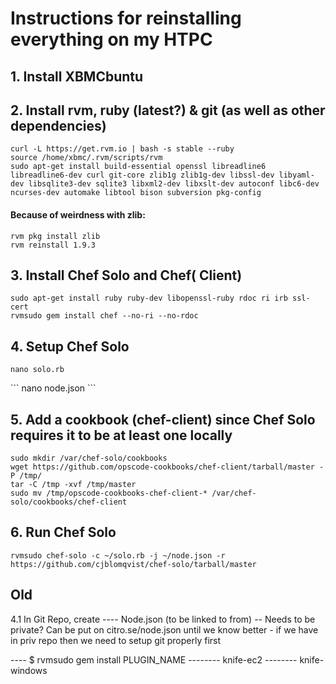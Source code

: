 Instructions for reinstalling everything on my HTPC
=========

## 1. Install XBMCbuntu

## 2. Install rvm, ruby (latest?) & git (as well as other dependencies)
```
curl -L https://get.rvm.io | bash -s stable --ruby
source /home/xbmc/.rvm/scripts/rvm
sudo apt-get install build-essential openssl libreadline6 libreadline6-dev curl git-core zlib1g zlib1g-dev libssl-dev libyaml-dev libsqlite3-dev sqlite3 libxml2-dev libxslt-dev autoconf libc6-dev ncurses-dev automake libtool bison subversion pkg-config
```

#### Because of weirdness with zlib:
```
rvm pkg install zlib
rvm reinstall 1.9.3
```

## 3. Install Chef Solo and Chef( Client)
```
sudo apt-get install ruby ruby-dev libopenssl-ruby rdoc ri irb ssl-cert
rvmsudo gem install chef --no-ri --no-rdoc
```

## 4. Setup Chef Solo 
```
nano solo.rb
```
<Insert data from git repo>
```
nano node.json
```
<Insert data from git repo>

## 5. Add a cookbook (chef-client) since Chef Solo requires it to be at least one locally
```
sudo mkdir /var/chef-solo/cookbooks
wget https://github.com/opscode-cookbooks/chef-client/tarball/master -P /tmp/
tar -C /tmp -xvf /tmp/master
sudo mv /tmp/opscode-cookbooks-chef-client-* /var/chef-solo/cookbooks/chef-client
```

## 6. Run Chef Solo
```
rvmsudo chef-solo -c ~/solo.rb -j ~/node.json -r https://github.com/cjblomqvist/chef-solo/tarball/master
```

## Old





4.1 In Git Repo, create
---- Node.json (to be linked to from) -- Needs to be private? Can be put on citro.se/node.json until we know better - if we have in priv repo then we need to setup git properly first



---- $ rvmsudo gem install PLUGIN_NAME 
-------- knife-ec2
-------- knife-windows



